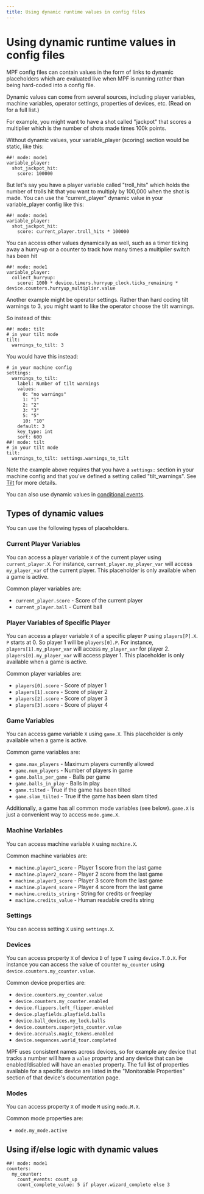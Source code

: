 ```yaml
---
title: Using dynamic runtime values in config files
---
```


# Using dynamic runtime values in config files


MPF config files can contain values in the form of links to dynamic
placeholders which are evaluated live when MPF is running rather than
being hard-coded into a config file.

Dynamic values can come from several sources, including player
variables, machine variables, operator settings, properties of devices,
etc. (Read on for a full list.)

For example, you might want to have a shot called "jackpot" that
scores a multiplier which is the number of shots made times 100k points.

Without dynamic values, your variable_player (scoring) section would be
static, like this:

``` mpf-config
##! mode: mode1
variable_player:
  shot_jackpot_hit:
    score: 100000
```

But let's say you have a player variable called "troll_hits" which
holds the number of trolls hit that you want to multiply by 100,000 when
the shot is made. You can use the "current_player" dynamic value in
your variable_player config like this:

``` mpf-config
##! mode: mode1
variable_player:
  shot_jackpot_hit:
    score: current_player.troll_hits * 100000
```

You can access other values dynamically as well, such as a timer ticking
away a hurry-up or a counter to track how many times a multiplier switch
has been hit

``` mpf-config
##! mode: mode1
variable_player:
  collect_hurryup:
    score: 1000 * device.timers.hurryup_clock.ticks_remaining * device.counters.hurryup_multiplier.value
```

Another example might be operator settings. Rather than hard coding tilt
warnings to 3, you might want to like the operator choose the tilt
warnings.

So instead of this:

``` mpf-config
##! mode: tilt
# in your tilt mode
tilt:
  warnings_to_tilt: 3
```

You would have this instead:

``` mpf-config
# in your machine config
settings:
  warnings_to_tilt:
    label: Number of tilt warnings
    values:
      0: "no warnings"
      1: "1"
      2: "2"
      3: "3"
      5: "5"
      10: "10"
    default: 3
    key_type: int
    sort: 600
##! mode: tilt
# in your tilt mode
tilt:
  warnings_to_tilt: settings.warnings_to_tilt
```

Note the example above requires that you have a `settings:` section in
your machine config and that you've defined a setting called
"tilt_warnings". See [Tilt](../../game_logic/tilt/index.md) for more details.

You can also use dynamic values in
[conditional events](../../events/overview/conditional.md).

## Types of dynamic values

You can use the following types of placeholders.

### Current Player Variables

You can access a player variable `X` of the current player using
`current_player.X`. For instance, `current_player.my_player_var` will
access `my_player_var` of the current player. This placeholder is only
available when a game is active.

Common player variables are:

* `current_player.score` - Score of the current player
* `current_player.ball` - Current ball

### Player Variables of Specific Player

You can access a player variable `X` of a specific player `P` using
`players[P].X`. `P` starts at 0. So player 1 will be `players[0].P`. For
instance, `players[1].my_player_var` will access `my_player_var` for
player 2. `players[0].my_player_var` will access player 1. This
placeholder is only available when a game is active.

Common player variables are:

* `players[0].score` - Score of player 1
* `players[1].score` - Score of player 2
* `players[2].score` - Score of player 3
* `players[3].score` - Score of player 4

### Game Variables

You can access game variable `X` using `game.X`. This placeholder is
only available when a game is active.

Common game variables are:

* `game.max_players` - Maximum players currently allowed
* `game.num_players` - Number of players in game
* `game.balls_per_game` - Balls per game
* `game.balls_in_play` - Balls in play
* `game.tilted` - True if the game has been tilted
* `game.slam_tilted` - True if the game has been slam tilted

Additionally, a game has all common mode variables (see below). `game.X`
is just a convenient way to access `mode.game.X`.

### Machine Variables

You can access machine variable `X` using `machine.X`.

Common machine variables are:

* `machine.player1_score` - Player 1 score from the last game
* `machine.player2_score` - Player 2 score from the last game
* `machine.player3_score` - Player 3 score from the last game
* `machine.player4_score` - Player 4 score from the last game
* `machine.credits_string` - String for credits or freeplay
* `machine.credits_value` - Human readable credits string

### Settings

You can access setting `X` using `settings.X`.

### Devices

You can access property `X` of device `D` of type `T` using
`device.T.D.X`. For instance you can access the value of counter
`my_counter` using `device.counters.my_counter.value`.

Common device properties are:

* `device.counters.my_counter.value`
* `device.counters.my_counter.enabled`
* `device.flippers.left_flipper.enabled`
* `device.playfields.playfield.balls`
* `device.ball_devices.my_lock.balls`
* `device.counters.superjets_counter.value`
* `device.accruals.magic_tokens.enabled`
* `device.sequences.world_tour.completed`

MPF uses consistent names across devices, so for example any device that
tracks a number will have a `value` property and any device that can be
enabled/disabled will have an `enabled` property. The full list of
properties available for a specific device are listed in the
"Monitorable Properties" section of that device's documentation page.

### Modes

You can access property `X` of mode `M` using `mode.M.X`.

Common mode properties are:

* `mode.my_mode.active`

## Using if/else logic with dynamic values

``` mpf-config
##! mode: mode1
counters:
  my_counter:
    count_events: count_up
    count_complete_value: 5 if player.wizard_complete else 3
```
